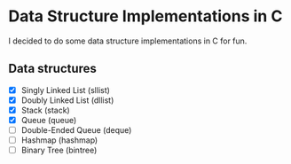 # Data Structure Implementations in C

I decided to do some data structure implementations in C for fun.

## Data structures

- [x] Singly Linked List (sllist)
- [x] Doubly Linked List (dllist)
- [x] Stack (stack)
- [x] Queue (queue)
- [ ] Double-Ended Queue (deque)
- [ ] Hashmap (hashmap)
- [ ] Binary Tree (bintree)
